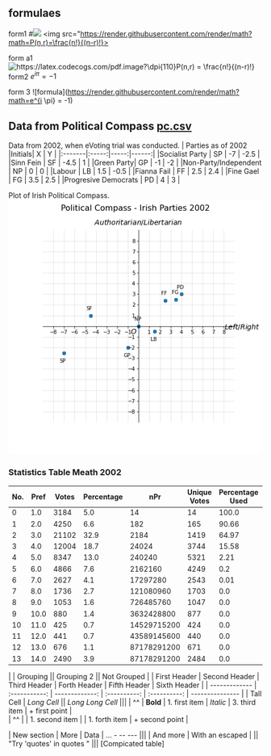 
## formulaes

form1
#<img src="https://render.githubusercontent.com/render/math?math=e^{i \pi} = -1">
<img src="https://render.githubusercontent.com/render/math?math=P(n,r)=\frac{n!}{(n-r)!}>

form a1
<img src="https://latex.codecogs.com/pdf.image?\dpi{110}P(n,r)&space;=&space;\frac{n!}{(n-r)!}" title="https://latex.codecogs.com/pdf.image?\dpi{110}P(n,r) = \frac{n!}{(n-r)!}" />
form2
$e^{i \pi} = -1$

form 3
![formula](https://render.githubusercontent.com/render/math?math=e^{i \pi} = -1)

## Data from Political Compass [pc.csv](/data/pc.csv)
Data from 2002, when eVoting trial was conducted.
| Parties as of 2002  |Initials| X    | Y     |
|:-------|:-----:|-----:|------:|
|Socialist Party | SP    | -7   | -2.5  |
|Sinn Fein | SF    | -4.5 | 1     |
|Green Party| GP    | -1   | -2    |
|Non-Party/Independent | NP    | 0    | 0     |
|Labour | LB    | 1.5  | -0.5  |
|Fianna Fail | FF    | 2.5  | 2.4   |
|Fine Gael | FG    | 3.5  | 2.5   |
|Progresive Democrats | PD    | 4    | 3     |

Plot of Irish Political Compass.
![Irish parties on the political compass](/images/PCplot.png)

### Statistics Table Meath 2002

|    No.    | Pref | Votes | Percentage |     nPr     | Unique Votes | Percentage Used | Euc Mean | Euc Median | Euc Min | Euc Max |
| --------- | ---- | ----- | ---------- | ----------- | ------------ | --------------- | -------- | ---------- | ------- | ------- |
|     0     |  1.0 |  3184 |     5.0    |      14     |      14      |      100.0      |    0.0   |     0.0    |   0.0   |   0.0   |
|     1     |  2.0 |  4250 |     6.6    |     182     |      165     |      90.66      |   3.24   |    3.47    |   0.0   |   8.14  |
|     2     |  3.0 | 21102 |    32.9    |     2184    |     1419     |      64.97      |   6.43   |    6.14    |   0.0   |  16.28  |
|     3     |  4.0 | 12004 |    18.7    |    24024    |     3744     |      15.58      |   9.09   |     8.6    |   0.0   |  22.64  |
|     4     |  5.0 |  8347 |    13.0    |    240240   |     5321     |       2.21      |   10.8   |    10.14   |   0.0   |  29.01  |
|     5     |  6.0 |  4866 |     7.6    |   2162160   |     4249     |       0.2       |   12.61  |    12.24   |   1.0   |  31.73  |
|     6     |  7.0 |  2627 |     4.1    |   17297280  |     2543     |       0.01      |   14.47  |    14.1    |   3.47  |  31.33  |
|     7     |  8.0 |  1736 |     2.7    |  121080960  |     1703     |       0.0       |   16.32  |    15.81   |   3.47  |  37.24  |
|     8     |  9.0 |  1053 |     1.6    |  726485760  |     1047     |       0.0       |   18.28  |    17.94   |   4.47  |   40.1  |
|     9     | 10.0 |  880  |     1.4    |  3632428800 |      877     |       0.0       |   21.35  |    21.47   |   4.47  |  41.99  |
|    10     | 11.0 |  425  |     0.7    | 14529715200 |      424     |       0.0       |   22.72  |    22.34   |   6.19  |  42.68  |
|    11     | 12.0 |  441  |     0.7    | 43589145600 |      440     |       0.0       |   25.04  |    25.1    |   7.89  |  44.17  |
|    12     | 13.0 |  676  |     1.1    | 87178291200 |      671     |       0.0       |   27.43  |    27.57   |   9.76  |   48.6  |
|    13     | 14.0 |  2490 |     3.9    | 87178291200 |     2484     |       0.0       |   30.42  |    30.27   |   12.5  |  51.25  |


|               |          Grouping             ||         Grouping 2         ||  Not Grouped    |
| First Header  | Second Header | Third Header   | Forth Header | Fifth Header | Sixth Header    |
| ------------- | :-----------: | -------------: | :----------: | :----------: | --------------- |
| Tall Cell     |          *Long Cell*          ||         *Long Long Cell*                    |||
| ^^            |   **Bold**    | 1. first item  | *Italic*     | 3. third item | + first point  |\
| ^^            |               | 1. second item |              | 1. forth item | + second point |

| New section   |     More      |         Data   | ... - -- --- |||
| And more      | With an escaped \|          || "Try 'quotes' in quotes "         |||
[Compicated table]
